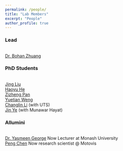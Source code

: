 ```yaml
---
permalink: /people/
title: "Lab Members"
excerpt: "People"
author_profile: true
---
```


### Lead
<br><a href="https://bohanzhuang.github.io/">Dr. Bohan Zhuang</a>

### PhD Students
<br><a href="https://www.jing-liu.com/">Jing Liu</a>
<br><a href="https://scholar.google.com/citations?user=aU1zMhUAAAAJ&hl=en">Haoyu He</a>
<br><a href="https://scholar.google.com.au/citations?user=w_VMopoAAAAJ&hl=en">Zizheng Pan</a>
<br><a href="https://www.linkedin.com/in/yuetian-weng-b2a077199/?originalSubdomain=au">Yuetian Weng</a>
<br><a href="https://scholar.google.com/citations?user=RLAgwBkAAAAJ&hl=en">Changlin Li</a> (with UTS)
<br><a href="https://yejin0111.github.io/">Jin Ye</a> (with Munawar Hayat)


### Allumini
<br><a href="https://scholar.google.com/citations?user=URHQRGwAAAAJ&hl=en">Dr. Yasmeen George</a>  Now Lecturer at Monash University
<br><a href="https://scholar.google.com/citations?user=Hoh9p_kAAAAJ&hl=en">Peng Chen</a>  Now research scientist @ Motovis

